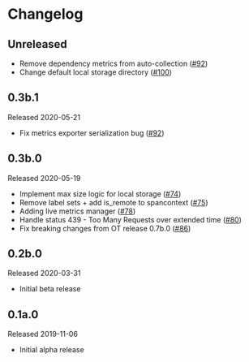 # Changelog

## Unreleased

- Remove dependency metrics from auto-collection
  ([#92](https://github.com/microsoft/opentelemetry-azure-monitor-python/pull/92))
- Change default local storage directory
  ([#100](https://github.com/microsoft/opentelemetry-azure-monitor-python/pull/100))

## 0.3b.1
Released 2020-05-21

- Fix metrics exporter serialization bug
  ([#92](https://github.com/microsoft/opentelemetry-azure-monitor-python/pull/92))

## 0.3b.0
Released 2020-05-19

- Implement max size logic for local storage
  ([#74](https://github.com/microsoft/opentelemetry-azure-monitor-python/pull/74))
- Remove label sets + add is_remote to spancontext
  ([#75](https://github.com/microsoft/opentelemetry-azure-monitor-python/pull/75))
- Adding live metrics manager
  ([#78](https://github.com/microsoft/opentelemetry-azure-monitor-python/pull/78))
- Handle status 439 - Too Many Requests over extended time
  ([#80](https://github.com/microsoft/opentelemetry-azure-monitor-python/pull/80))
- Fix breaking changes from OT release 0.7b.0 
  ([#86](https://github.com/microsoft/opentelemetry-azure-monitor-python/pull/86))

## 0.2b.0
Released 2020-03-31

- Initial beta release

## 0.1a.0
Released 2019-11-06

- Initial alpha release
